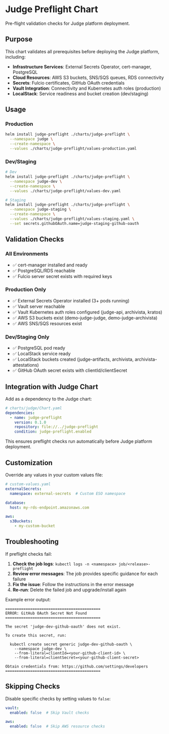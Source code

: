 # Judge Preflight Chart

Pre-flight validation checks for Judge platform deployment.

## Purpose

This chart validates all prerequisites before deploying the Judge platform, including:

- **Infrastructure Services**: External Secrets Operator, cert-manager, PostgreSQL
- **Cloud Resources**: AWS S3 buckets, SNS/SQS queues, RDS connectivity
- **Secrets**: Fulcio certificates, GitHub OAuth credentials
- **Vault Integration**: Connectivity and Kubernetes auth roles (production)
- **LocalStack**: Service readiness and bucket creation (dev/staging)

## Usage

### Production

```bash
helm install judge-preflight ./charts/judge-preflight \
  --namespace judge \
  --create-namespace \
  --values ./charts/judge-preflight/values-production.yaml
```

### Dev/Staging

```bash
# Dev
helm install judge-preflight ./charts/judge-preflight \
  --namespace judge-dev \
  --create-namespace \
  --values ./charts/judge-preflight/values-dev.yaml

# Staging
helm install judge-preflight ./charts/judge-preflight \
  --namespace judge-staging \
  --create-namespace \
  --values ./charts/judge-preflight/values-staging.yaml \
  --set secrets.githubOAuth.name=judge-staging-github-oauth
```

## Validation Checks

### All Environments

- ✅ cert-manager installed and ready
- ✅ PostgreSQL/RDS reachable
- ✅ Fulcio server secret exists with required keys

### Production Only

- ✅ External Secrets Operator installed (3+ pods running)
- ✅ Vault server reachable
- ✅ Vault Kubernetes auth roles configured (judge-api, archivista, kratos)
- ✅ AWS S3 buckets exist (demo-judge-judge, demo-judge-archivista)
- ✅ AWS SNS/SQS resources exist

### Dev/Staging Only

- ✅ PostgreSQL pod ready
- ✅ LocalStack service ready
- ✅ LocalStack buckets created (judge-artifacts, archivista, archivista-attestations)
- ✅ GitHub OAuth secret exists with clientId/clientSecret

## Integration with Judge Chart

Add as a dependency to the Judge chart:

```yaml
# charts/judge/Chart.yaml
dependencies:
  - name: judge-preflight
    version: 0.1.0
    repository: file://../judge-preflight
    condition: judge-preflight.enabled
```

This ensures preflight checks run automatically before Judge platform deployment.

## Customization

Override any values in your custom values file:

```yaml
# custom-values.yaml
externalSecrets:
  namespace: external-secrets  # Custom ESO namespace

database:
  host: my-rds-endpoint.amazonaws.com

aws:
  s3Buckets:
    - my-custom-bucket
```

## Troubleshooting

If preflight checks fail:

1. **Check the job logs**: `kubectl logs -n <namespace> job/<release>-preflight`
2. **Review error messages**: The job provides specific guidance for each failure
3. **Fix the issue**: Follow the instructions in the error message
4. **Re-run**: Delete the failed job and upgrade/install again

Example error output:

```
==========================================
ERROR: GitHub OAuth Secret Not Found
==========================================

The secret 'judge-dev-github-oauth' does not exist.

To create this secret, run:

  kubectl create secret generic judge-dev-github-oauth \
    --namespace judge-dev \
    --from-literal=clientId=<your-github-client-id> \
    --from-literal=clientSecret=<your-github-client-secret>

Obtain credentials from: https://github.com/settings/developers
==========================================
```

## Skipping Checks

Disable specific checks by setting values to `false`:

```yaml
vault:
  enabled: false  # Skip Vault checks

aws:
  enabled: false  # Skip AWS resource checks
```
